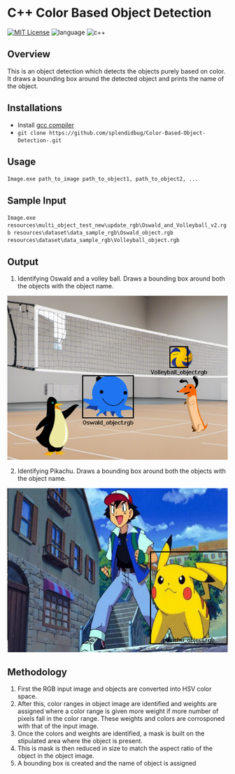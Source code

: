 C++ Color Based Object Detection
======

[![MIT License](https://img.shields.io/badge/license-MIT-blue.svg?style=flat)](https://github.com/RocketChat/Rocket.Chat/raw/master/LICENSE)
![language](https://img.shields.io/badge/language-c++-blue.svg)
![c++](https://img.shields.io/badge/std-c++14-blue.svg)

## Overview
This is an object detection which detects the objects purely based on color. It draws a bounding box around the detected object and prints the name of the object.

## Installations
- Install [gcc compiler](https://gcc.gnu.org/gcc-14/)
- `git clone https://github.com/splendidbug/Color-Based-Object-Detection-.git`
## Usage
`Image.exe path_to_image path_to_object1, path_to_object2, ...`

## Sample Input
`Image.exe resources\multi_object_test_new\update_rgb\Oswald_and_Volleyball_v2.rgb resources\dataset\data_sample_rgb\Oswald_object.rgb resources\dataset\data_sample_rgb\Volleyball_object.rgb`

## Output
1. Identifying Oswald and a volley ball. Draws a bounding box around both the objects with the object name.

![Alt text](Assets/output1.png?raw=true "Title")

2. Identifying Pikachu. Draws a bounding box around both the objects with the object name.

![Alt text](Assets/output2.png?raw=true "Title")

## Methodology
1. First the RGB input image and objects are converted into HSV color space.
2. After this, color ranges in object image are identified and weights are assigned where a color range is given more weight if more number of pixels fall in the color range. These weights and colors are corrosponed with that of the input image.
3. Once the colors and weights are identified, a mask is built on the stipulated area where the object is present.
4. This is mask is then reduced in size to match the aspect ratio of the object in the object image.
5. A bounding box is created and the name of object is assigned 
